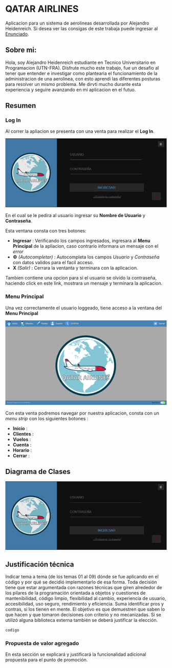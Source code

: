 # QATAR AIRLINES
Aplicacion para un sistema de aerolineas desarrollada por Alejandro Heidenreich. Si desea ver las consigas de este trabaja puede ingresar al [Enunciado](https://codeutnfra.github.io/programacion_2_laboratorio_2_apuntes/docs/evaluaciones/parciales/2d-primer-parcial2022/).

## Sobre mi:
Hola, soy Alejandro Heidenreich estudiante en Tecnico Universitario en Programacion (UTN-FRA). Disfrute mucho este trabajo, fue un desafio al tener que entender e investigar como plantearia el funcionamiento de la administracion de una aerolinea, con esto aprendi las diferentes posturas para resolver un mismo problema. Me dirvti mucho durante esta experiencia y seguire avanzando en mi aplicacion en el futuo.

## Resumen
### Log In
Al correr la apliacion se presenta con una venta para realizar el **Log In**. 

![](/login.png)

En el cual se le pedira al usuario ingresar su **Nombre de Usuario** y **Contraseña**.

Esta ventana consta con tres botones:
* **Ingresar** : Verificando los campos ingresados, ingresara al **Menu Principal** de la apliacion, caso contrario informara un mensaje con el _error_
* **©** _(Autocompletar)_ : Autocompleta los campos _Usuario_ y _Contraseña_ con datos validos para el facil acceso.
* **X** _(Salir)_ : Cerrara la ventanta y terminara con la aplicacion.

Tambien contiene una opcion para si el usuario se olvido la contraseña, haciendo click en este link, mostrara un mensaje y terminara la aplicacion.

### Menu Principal
Una vez correctamente el usuario loggeado, tiene acceso a la ventana del **Menu Principal** 

![](/menuprincipal.png)

Con esta venta podremos navegar por nuestra aplicacion, consta con un _menu strip_ con los siguientes botones :
* **Inicio** : 
* **Clientes** : 
* **Vuelos** : 
* **Cuenta** : 
* **Horario** : 
* **Cerrar** : 


## Diagrama de Clases
![](/login.png)


## Justificación técnica
Indicar tema a tema (de los temas 01 al 09) dónde se fue aplicando en el código y por qué se decidió implementarlo de esa forma. Toda decisión tiene que estar argumentada con razones técnicas que giren alrededor de los pilares de la programación orientada a objetos y cuestiones de mantenibilidad, código limpio, flexibilidad al cambio, experiencia de usuario, accesibilidad, uso seguro, rendimiento y eficiencia.
Suma identificar pros y contras, si los tienen en mente.
El objetivo es que demuestren que saben lo que hacen y que tomaron decisiones con criterio y no mecanizadas.
Si se utilizó alguna biblioteca externa también se deberá justificar la elección.

```bash
codigo
```

### Propuesta de valor agregado 
En esta sección se explicará y justificará la funcionalidad adicional propuesta para el punto de promoción.
